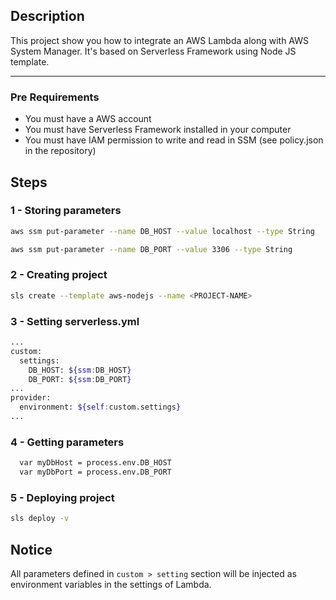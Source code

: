 ## Description
This project show you how to integrate an AWS Lambda along with AWS System Manager. It's based on Serverless Framework using Node JS template.

---

### Pre Requirements
- You must have a AWS account
- You must have Serverless Framework installed in your computer
- You must have IAM permission to write and read in SSM (see policy.json in the repository)


## Steps
### 1 - Storing parameters
```bash
aws ssm put-parameter --name DB_HOST --value localhost --type String
```
```bash
aws ssm put-parameter --name DB_PORT --value 3306 --type String
```
### 2 - Creating project
```bash
sls create --template aws-nodejs --name <PROJECT-NAME>
```
### 3 - Setting serverless.yml
```bash
...
custom:
  settings:
    DB_HOST: ${ssm:DB_HOST}
    DB_PORT: ${ssm:DB_PORT}
...    
provider:
  environment: ${self:custom.settings}
...
```  
### 4 - Getting parameters
```bash
  var myDbHost = process.env.DB_HOST
  var myDbPort = process.env.DB_PORT
```

### 5 - Deploying project
```bash
sls deploy -v
```

## Notice
All parameters defined in ```custom > setting``` section will be injected as environment variables in the settings of Lambda. 

